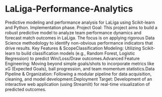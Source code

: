 # LaLiga-Performance-Analytics
Predictive modeling and performance analysis for LaLiga using Scikit-learn and Python.
Implementation phase.
Project Goal: This project aims to build a robust predictive model to analyze team performance dynamics and forecast match outcomes in LaLiga. The focus is on applying rigorous Data Science methodology to identify non-obvious performance indicators that drive results.
Key Features & ScopeClassification Modeling: Utilizing Scikit-learn to build classification models (e.g., Random Forest, Logistic Regression) to predict Win/Loss/Draw outcomes.Advanced Feature Engineering: Moving beyond simple goals/shots to incorporate metrics like xG (Expected Goals), ball progression, and team momentum statistics.Data Pipeline & Organization: Following a modular pipeline for data acquisition, cleaning, and model development.Deployment Target: Development of an interactive web application (using Streamlit) for real-time visualization of predicted outcomes.
